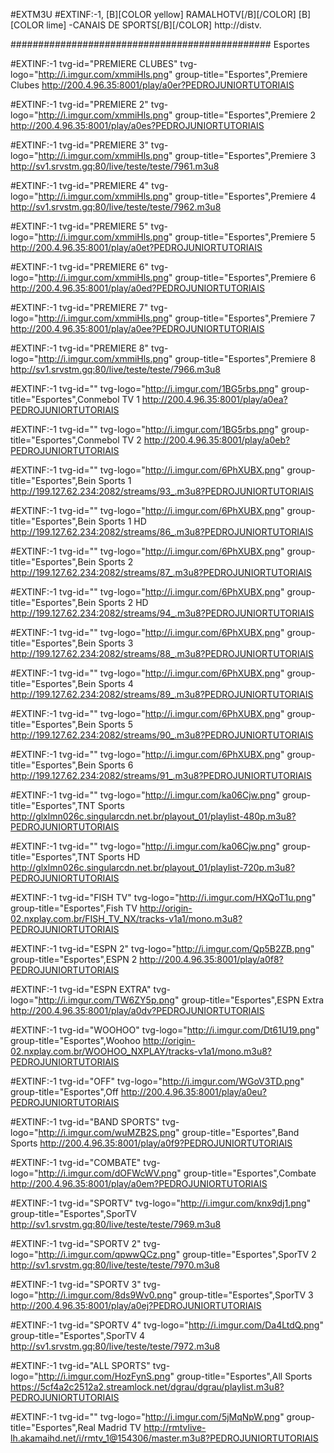 
#EXTM3U
#EXTINF:-1, [B][COLOR  yellow] RAMALHOTV[/B][/COLOR]  [B][COLOR lime] -CANAIS DE  SPORTS[/B][/COLOR]
http://distv.



############################################### Esportes

#EXTINF:-1 tvg-id="PREMIERE CLUBES" tvg-logo="http://i.imgur.com/xmmiHls.png" group-title="Esportes",Premiere Clubes
http://200.4.96.35:8001/play/a0er?PEDROJUNIORTUTORIAIS

#EXTINF:-1 tvg-id="PREMIERE 2" tvg-logo="http://i.imgur.com/xmmiHls.png" group-title="Esportes",Premiere 2
http://200.4.96.35:8001/play/a0es?PEDROJUNIORTUTORIAIS

#EXTINF:-1 tvg-id="PREMIERE 3" tvg-logo="http://i.imgur.com/xmmiHls.png" group-title="Esportes",Premiere 3
http://sv1.srvstm.gq:80/live/teste/teste/7961.m3u8

#EXTINF:-1 tvg-id="PREMIERE 4" tvg-logo="http://i.imgur.com/xmmiHls.png" group-title="Esportes",Premiere 4
http://sv1.srvstm.gq:80/live/teste/teste/7962.m3u8

#EXTINF:-1 tvg-id="PREMIERE 5" tvg-logo="http://i.imgur.com/xmmiHls.png" group-title="Esportes",Premiere 5
http://200.4.96.35:8001/play/a0et?PEDROJUNIORTUTORIAIS

#EXTINF:-1 tvg-id="PREMIERE 6" tvg-logo="http://i.imgur.com/xmmiHls.png" group-title="Esportes",Premiere 6
http://200.4.96.35:8001/play/a0ed?PEDROJUNIORTUTORIAIS

#EXTINF:-1 tvg-id="PREMIERE 7" tvg-logo="http://i.imgur.com/xmmiHls.png" group-title="Esportes",Premiere 7
http://200.4.96.35:8001/play/a0ee?PEDROJUNIORTUTORIAIS

#EXTINF:-1 tvg-id="PREMIERE 8" tvg-logo="http://i.imgur.com/xmmiHls.png" group-title="Esportes",Premiere 8
http://sv1.srvstm.gq:80/live/teste/teste/7966.m3u8

#EXTINF:-1 tvg-id="" tvg-logo="http://i.imgur.com/1BG5rbs.png" group-title="Esportes",Conmebol TV 1
http://200.4.96.35:8001/play/a0ea?PEDROJUNIORTUTORIAIS

#EXTINF:-1 tvg-id="" tvg-logo="http://i.imgur.com/1BG5rbs.png" group-title="Esportes",Conmebol TV 2
http://200.4.96.35:8001/play/a0eb?PEDROJUNIORTUTORIAIS

#EXTINF:-1 tvg-id="" tvg-logo="http://i.imgur.com/6PhXUBX.png" group-title="Esportes",Bein Sports 1
http://199.127.62.234:2082/streams/93_.m3u8?PEDROJUNIORTUTORIAIS

#EXTINF:-1 tvg-id="" tvg-logo="http://i.imgur.com/6PhXUBX.png" group-title="Esportes",Bein Sports 1 HD
http://199.127.62.234:2082/streams/86_.m3u8?PEDROJUNIORTUTORIAIS

#EXTINF:-1 tvg-id="" tvg-logo="http://i.imgur.com/6PhXUBX.png" group-title="Esportes",Bein Sports 2
http://199.127.62.234:2082/streams/87_.m3u8?PEDROJUNIORTUTORIAIS

#EXTINF:-1 tvg-id="" tvg-logo="http://i.imgur.com/6PhXUBX.png" group-title="Esportes",Bein Sports 2 HD
http://199.127.62.234:2082/streams/94_.m3u8?PEDROJUNIORTUTORIAIS

#EXTINF:-1 tvg-id="" tvg-logo="http://i.imgur.com/6PhXUBX.png" group-title="Esportes",Bein Sports 3
http://199.127.62.234:2082/streams/88_.m3u8?PEDROJUNIORTUTORIAIS

#EXTINF:-1 tvg-id="" tvg-logo="http://i.imgur.com/6PhXUBX.png" group-title="Esportes",Bein Sports 4
http://199.127.62.234:2082/streams/89_.m3u8?PEDROJUNIORTUTORIAIS

#EXTINF:-1 tvg-id="" tvg-logo="http://i.imgur.com/6PhXUBX.png" group-title="Esportes",Bein Sports 5
http://199.127.62.234:2082/streams/90_.m3u8?PEDROJUNIORTUTORIAIS

#EXTINF:-1 tvg-id="" tvg-logo="http://i.imgur.com/6PhXUBX.png" group-title="Esportes",Bein Sports 6
http://199.127.62.234:2082/streams/91_.m3u8?PEDROJUNIORTUTORIAIS

#EXTINF:-1 tvg-id="" tvg-logo="http://i.imgur.com/ka06Cjw.png" group-title="Esportes",TNT Sports
http://glxlmn026c.singularcdn.net.br/playout_01/playlist-480p.m3u8?PEDROJUNIORTUTORIAIS

#EXTINF:-1 tvg-id="" tvg-logo="http://i.imgur.com/ka06Cjw.png" group-title="Esportes",TNT Sports HD
http://glxlmn026c.singularcdn.net.br/playout_01/playlist-720p.m3u8?PEDROJUNIORTUTORIAIS

#EXTINF:-1 tvg-id="FISH TV" tvg-logo="http://i.imgur.com/HXQoT1u.png" group-title="Esportes",Fish TV
http://origin-02.nxplay.com.br/FISH_TV_NX/tracks-v1a1/mono.m3u8?PEDROJUNIORTUTORIAIS


#EXTINF:-1 tvg-id="ESPN 2" tvg-logo="http://i.imgur.com/Qp5B2ZB.png" group-title="Esportes",ESPN 2
http://200.4.96.35:8001/play/a0f8?PEDROJUNIORTUTORIAIS

#EXTINF:-1 tvg-id="ESPN EXTRA" tvg-logo="http://i.imgur.com/TW6ZY5p.png" group-title="Esportes",ESPN Extra
http://200.4.96.35:8001/play/a0dv?PEDROJUNIORTUTORIAIS

#EXTINF:-1 tvg-id="WOOHOO" tvg-logo="http://i.imgur.com/Dt61U19.png" group-title="Esportes",Woohoo
http://origin-02.nxplay.com.br/WOOHOO_NXPLAY/tracks-v1a1/mono.m3u8?PEDROJUNIORTUTORIAIS

#EXTINF:-1 tvg-id="OFF" tvg-logo="http://i.imgur.com/WGoV3TD.png" group-title="Esportes",Off
http://200.4.96.35:8001/play/a0eu?PEDROJUNIORTUTORIAIS

#EXTINF:-1 tvg-id="BAND SPORTS" tvg-logo="http://i.imgur.com/wuMZB2S.png" group-title="Esportes",Band Sports
http://200.4.96.35:8001/play/a0f9?PEDROJUNIORTUTORIAIS

#EXTINF:-1 tvg-id="COMBATE" tvg-logo="http://i.imgur.com/dOFWcWV.png" group-title="Esportes",Combate
http://200.4.96.35:8001/play/a0em?PEDROJUNIORTUTORIAIS

#EXTINF:-1 tvg-id="SPORTV" tvg-logo="http://i.imgur.com/knx9dj1.png" group-title="Esportes",SporTV
http://sv1.srvstm.gq:80/live/teste/teste/7969.m3u8

#EXTINF:-1 tvg-id="SPORTV 2" tvg-logo="http://i.imgur.com/qpwwQCz.png" group-title="Esportes",SporTV 2
http://sv1.srvstm.gq:80/live/teste/teste/7970.m3u8

#EXTINF:-1 tvg-id="SPORTV 3" tvg-logo="http://i.imgur.com/8ds9Wv0.png" group-title="Esportes",SporTV 3
http://200.4.96.35:8001/play/a0ej?PEDROJUNIORTUTORIAIS

#EXTINF:-1 tvg-id="SPORTV 4" tvg-logo="http://i.imgur.com/Da4LtdQ.png" group-title="Esportes",SporTV 4
http://sv1.srvstm.gq:80/live/teste/teste/7972.m3u8


#EXTINF:-1 tvg-id="ALL SPORTS" tvg-logo="http://i.imgur.com/HozFynS.png" group-title="Esportes",All Sports
https://5cf4a2c2512a2.streamlock.net/dgrau/dgrau/playlist.m3u8?PEDROJUNIORTUTORIAIS

#EXTINF:-1 tvg-id="" tvg-logo="http://i.imgur.com/5jMqNpW.png" group-title="Esportes",Real Madrid TV
http://rmtvlive-lh.akamaihd.net/i/rmtv_1@154306/master.m3u8?PEDROJUNIORTUTORIAIS
